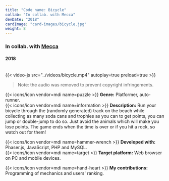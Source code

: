 ```yaml
---
title: "Code name: Bicycle"
collab: "In collab. with Mecca"
devDate: "2018"
cardImage: "card-images/bicycle.jpg"
weight: 8
---
```


### In collab. with [Mecca](https://meccanimation.com/)
#### 2018
\
{{< video-js src="../videos/bicycle.mp4" autoplay=true preload=true >}}
> Note: the audio was removed to prevent copyright infringements.

{{< icons/icon vendor=mdi name=puzzle >}} **Genre:** Platformer, auto-runner.\
{{< icons/icon vendor=mdi name=information >}} **Description:**
Run your bicycle through the (randomly generated) track on the beach while collecting as many soda cans and trophies as you can to get points, you can jump or double-jump to do so.
Just avoid the animals which will make you lose points.
The game ends when the time is over or if you hit a rock, so watch out for them!

{{< icons/icon vendor=mdi name=hammer-wrench >}} **Developed with:** Phaser.js, JavaScript, PHP and MySQL.\
{{< icons/icon vendor=mdi name=target >}} **Target platform:** Web browser on PC and mobile devices.

{{< icons/icon vendor=mdi name=hand-heart >}} **My contributions:** Programming of mechanics and users' ranking.
